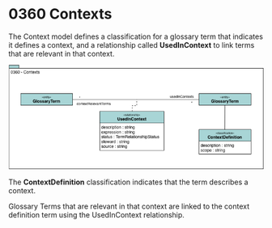 <!-- SPDX-License-Identifier: CC-BY-4.0 -->
<!-- Copyright Contributors to the Egeria project. -->

# 0360 Contexts

The Context model defines a classification for a
glossary term that indicates it defines a context,
and a relationship called **UsedInContext** to link terms that are relevant in that context.

![UML](0360-Contexts.png)

The **ContextDefinition** classification indicates that the term describes a context.
    
Glossary Terms that are relevant in that context are linked to the context definition term using the UsedInContext relationship.